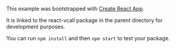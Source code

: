 This example was bootstrapped with [Create React App](https://github.com/facebook/create-react-app).

It is linked to the react-vcall package in the parent directory for development purposes.

You can run `npm install` and then `npm start` to test your package.
